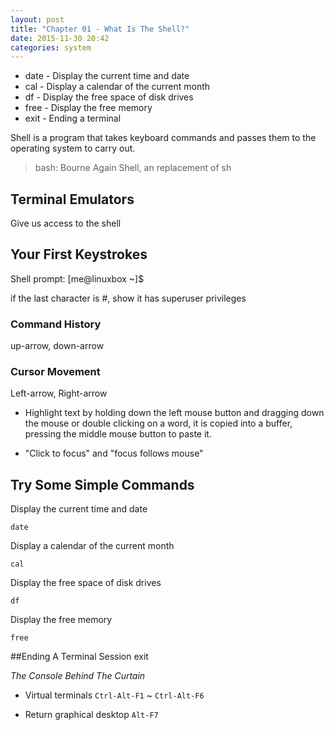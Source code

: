 ```yaml
---
layout: post
title: "Chapter 01 - What Is The Shell?"
date: 2015-11-30 20:42
categories: system
---
```


* date - Display the current time and date
* cal - Display a calendar of the current month
* df - Display the free space of disk drives
* free - Display the free memory
* exit - Ending a terminal


Shell is a program that takes keyboard commands and passes them to the operating system to carry out.

> bash: Bourne Again Shell, an replacement of sh

## Terminal Emulators
Give us access to the shell

## Your First Keystrokes
Shell prompt: [me@linuxbox ~]$

if the last character is #, show it has superuser privileges

### Command History
up-arrow, down-arrow

### Cursor Movement
Left-arrow, Right-arrow

* Highlight text by holding down the left mouse button and dragging down the mouse or double clicking on a word, it is copied into a buffer, pressing the middle mouse button to paste it.

* "Click to focus" and "focus follows mouse"

## Try Some Simple Commands

Display the current time and date

	date

Display a calendar of the current month

	cal

Display the free space of disk drives

	df

Display the free memory

	free

##Ending A Terminal Session
	exit

*The Console Behind The Curtain*

* Virtual terminals `Ctrl-Alt-F1` ~ `Ctrl-Alt-F6`

* Return graphical desktop `Alt-F7`
